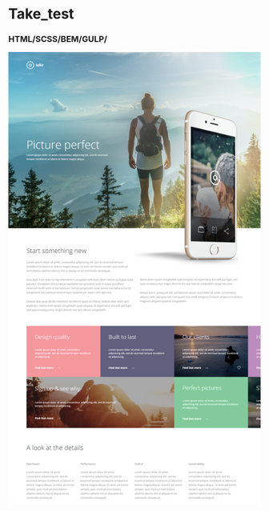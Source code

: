 # Take_test
### HTML/SCSS/BEM/GULP/
![](https://raw.githubusercontent.com/moskalenko95/take_test/master/img/screen.png)
